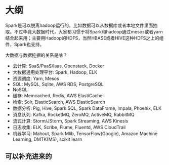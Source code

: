 # 大纲

Spark是可以脱离hadoop运行的，比如数据可以从数据库或者本地文件里面抽取。不过毕竟大数据时代，大家都习惯于将Spark和hadoop通过mesos或者yarn结合起来用；主要用Hadoop的HDFS，当然HBASE或者HIVE这种HDFS之上的组件，Spark也支持。








大数据与数据挖掘的关系是啥？


- 云计算: SaaS/PaaS/Iaas, Openstack, Docker
- 大数据通用处理平台: Spark, Hadoop, ELK
- 资源调度: Yarn, Mesos
- SQL: MySQL, Sqlite, AWS RDS, PostgreSQL
- NoSQL: 
- 缓存: Memcached, Redis, AWS ElastiCache
- 检索: Solr, ElasticSearch, AWS ElasticSearch
- 数据分析: Pig, Hive, Spark SQL, Spark DataFrame, Impala, Phoenix, ELK
- 消息队列: Kafka, RocketMQ, ZeroMQ, ActiveMQ, RabbitMQ
- 流式计算: Storm/JStorm, Spark Streaming, AWS Kinesis
- 日志收集: ELK, Scribe, Flume, Fluentd, AWS CloudTrail
- 机器学习: Mahout, Spark Mlib, TensorFlow(Google), Amazon Machine Learning, DMTK(MS), scikit learn



## 可以补充进来的

